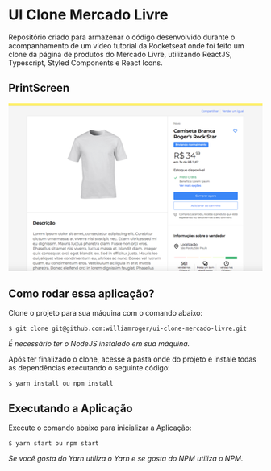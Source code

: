 # UI Clone Mercado Livre
Repositório criado para armazenar o código desenvolvido durante o acompanhamento de um vídeo tutorial da Rocketseat onde foi feito um clone da página de produtos do Mercado Livre, utilizando ReactJS, Typescript, Styled Components e React Icons.

## PrintScreen
![](/src/assets/print-ui-clone.png)

## Como rodar essa aplicação?
Clone o projeto para sua máquina com o comando abaixo:
```
$ git clone git@github.com:williamroger/ui-clone-mercado-livre.git
```
*É necessário ter o NodeJS instalado em sua máquina.*

Após ter finalizado o clone, acesse a pasta onde do projeto e instale todas as dependências executando o seguinte código:
```
$ yarn install ou npm install
```
## Executando a Aplicação
Execute o comando abaixo para inicializar a Aplicação:
```
$ yarn start ou npm start
```
*Se você gosta do Yarn utiliza o Yarn e se gosta do NPM utiliza o NPM.*
